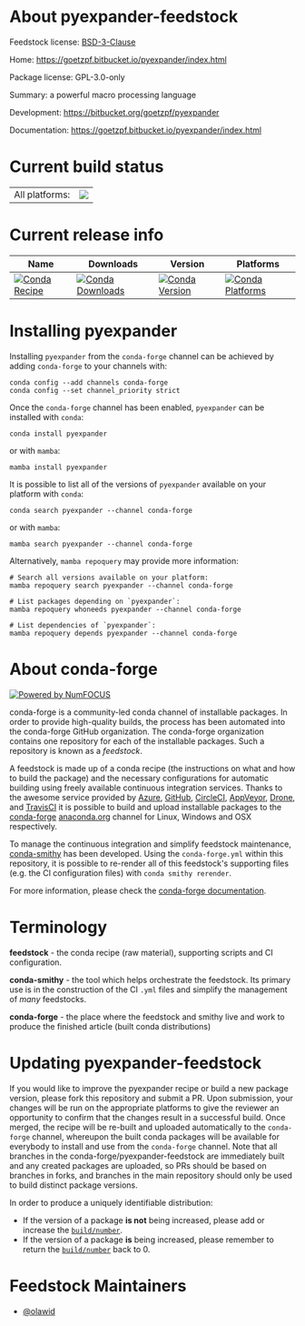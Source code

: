 About pyexpander-feedstock
==========================

Feedstock license: [BSD-3-Clause](https://github.com/conda-forge/pyexpander-feedstock/blob/main/LICENSE.txt)

Home: https://goetzpf.bitbucket.io/pyexpander/index.html

Package license: GPL-3.0-only

Summary: a powerful macro processing language

Development: https://bitbucket.org/goetzpf/pyexpander

Documentation: https://goetzpf.bitbucket.io/pyexpander/index.html

Current build status
====================


<table><tr><td>All platforms:</td>
    <td>
      <a href="https://dev.azure.com/conda-forge/feedstock-builds/_build/latest?definitionId=8331&branchName=main">
        <img src="https://dev.azure.com/conda-forge/feedstock-builds/_apis/build/status/pyexpander-feedstock?branchName=main">
      </a>
    </td>
  </tr>
</table>

Current release info
====================

| Name | Downloads | Version | Platforms |
| --- | --- | --- | --- |
| [![Conda Recipe](https://img.shields.io/badge/recipe-pyexpander-green.svg)](https://anaconda.org/conda-forge/pyexpander) | [![Conda Downloads](https://img.shields.io/conda/dn/conda-forge/pyexpander.svg)](https://anaconda.org/conda-forge/pyexpander) | [![Conda Version](https://img.shields.io/conda/vn/conda-forge/pyexpander.svg)](https://anaconda.org/conda-forge/pyexpander) | [![Conda Platforms](https://img.shields.io/conda/pn/conda-forge/pyexpander.svg)](https://anaconda.org/conda-forge/pyexpander) |

Installing pyexpander
=====================

Installing `pyexpander` from the `conda-forge` channel can be achieved by adding `conda-forge` to your channels with:

```
conda config --add channels conda-forge
conda config --set channel_priority strict
```

Once the `conda-forge` channel has been enabled, `pyexpander` can be installed with `conda`:

```
conda install pyexpander
```

or with `mamba`:

```
mamba install pyexpander
```

It is possible to list all of the versions of `pyexpander` available on your platform with `conda`:

```
conda search pyexpander --channel conda-forge
```

or with `mamba`:

```
mamba search pyexpander --channel conda-forge
```

Alternatively, `mamba repoquery` may provide more information:

```
# Search all versions available on your platform:
mamba repoquery search pyexpander --channel conda-forge

# List packages depending on `pyexpander`:
mamba repoquery whoneeds pyexpander --channel conda-forge

# List dependencies of `pyexpander`:
mamba repoquery depends pyexpander --channel conda-forge
```


About conda-forge
=================

[![Powered by
NumFOCUS](https://img.shields.io/badge/powered%20by-NumFOCUS-orange.svg?style=flat&colorA=E1523D&colorB=007D8A)](https://numfocus.org)

conda-forge is a community-led conda channel of installable packages.
In order to provide high-quality builds, the process has been automated into the
conda-forge GitHub organization. The conda-forge organization contains one repository
for each of the installable packages. Such a repository is known as a *feedstock*.

A feedstock is made up of a conda recipe (the instructions on what and how to build
the package) and the necessary configurations for automatic building using freely
available continuous integration services. Thanks to the awesome service provided by
[Azure](https://azure.microsoft.com/en-us/services/devops/), [GitHub](https://github.com/),
[CircleCI](https://circleci.com/), [AppVeyor](https://www.appveyor.com/),
[Drone](https://cloud.drone.io/welcome), and [TravisCI](https://travis-ci.com/)
it is possible to build and upload installable packages to the
[conda-forge](https://anaconda.org/conda-forge) [anaconda.org](https://anaconda.org/)
channel for Linux, Windows and OSX respectively.

To manage the continuous integration and simplify feedstock maintenance,
[conda-smithy](https://github.com/conda-forge/conda-smithy) has been developed.
Using the ``conda-forge.yml`` within this repository, it is possible to re-render all of
this feedstock's supporting files (e.g. the CI configuration files) with ``conda smithy rerender``.

For more information, please check the [conda-forge documentation](https://conda-forge.org/docs/).

Terminology
===========

**feedstock** - the conda recipe (raw material), supporting scripts and CI configuration.

**conda-smithy** - the tool which helps orchestrate the feedstock.
                   Its primary use is in the construction of the CI ``.yml`` files
                   and simplify the management of *many* feedstocks.

**conda-forge** - the place where the feedstock and smithy live and work to
                  produce the finished article (built conda distributions)


Updating pyexpander-feedstock
=============================

If you would like to improve the pyexpander recipe or build a new
package version, please fork this repository and submit a PR. Upon submission,
your changes will be run on the appropriate platforms to give the reviewer an
opportunity to confirm that the changes result in a successful build. Once
merged, the recipe will be re-built and uploaded automatically to the
`conda-forge` channel, whereupon the built conda packages will be available for
everybody to install and use from the `conda-forge` channel.
Note that all branches in the conda-forge/pyexpander-feedstock are
immediately built and any created packages are uploaded, so PRs should be based
on branches in forks, and branches in the main repository should only be used to
build distinct package versions.

In order to produce a uniquely identifiable distribution:
 * If the version of a package **is not** being increased, please add or increase
   the [``build/number``](https://docs.conda.io/projects/conda-build/en/latest/resources/define-metadata.html#build-number-and-string).
 * If the version of a package **is** being increased, please remember to return
   the [``build/number``](https://docs.conda.io/projects/conda-build/en/latest/resources/define-metadata.html#build-number-and-string)
   back to 0.

Feedstock Maintainers
=====================

* [@olawid](https://github.com/olawid/)

